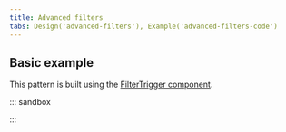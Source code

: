 ```yaml
---
title: Advanced filters
tabs: Design('advanced-filters'), Example('advanced-filters-code')
---
```


## Basic example

This pattern is built using the [FilterTrigger component](../../components/filter-trigger/filter-trigger-code.md).

::: sandbox

<script lang="tsx">
  export Demo from 'stories/patterns/filters/advanced-filters/docs/examples/filters-with-filter-conditions.tsx';
</script>

:::
